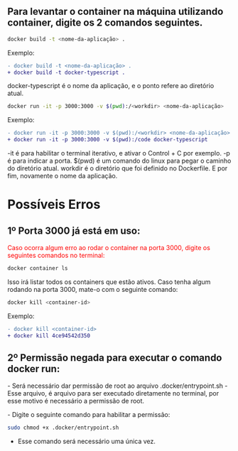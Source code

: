 ## Para levantar o container na máquina utilizando container, digite os 2 comandos seguintes.

```sh
docker build -t <nome-da-aplicação> .
```

Exemplo:

```diff
- docker build -t <nome-da-aplicação> .
+ docker build -t docker-typescript .
```

<span>docker-typescript é o nome da aplicação, e o ponto refere ao diretório atual.</span>

```sh
docker run -it -p 3000:3000 -v $(pwd):/<workdir> <nome-da-aplicação>
```

Exemplo:

```diff
- docker run -it -p 3000:3000 -v $(pwd):/<workdir> <nome-da-aplicação>
+ docker run -it -p 3000:3000 -v $(pwd):/code docker-typescript
```

<span>-it é para habilitar o terminal iterativo, e ativar o Control + C por exemplo.</span>
<span>-p é para indicar a porta.</span>
<span>$(pwd) é um comando do linux para pegar o caminho do diretório atual.</span>
<span>workdir é o diretório que foi definido no Dockerfile.</span>
<span>E por fim, novamente o nome da aplicação.</span>

# Possíveis Erros

## 1º Porta 3000 já está em uso:

<span style="color: red">Caso ocorra algum erro ao rodar o container na porta 3000, digite os seguintes comandos no terminal:
</span>

```sh
docker container ls
```

<span>Isso irá listar todos os containers que estão ativos.</span>
<span>Caso tenha algum rodando na porta 3000, mate-o com o seguinte comando:</span>

```sh
docker kill <container-id>
```

Exemplo:

```diff
- docker kill <container-id>
+ docker kill 4ce94542d350
```

## 2º Permissão negada para executar o comando docker run:

<span>- Será necessário dar permissão de root ao arquivo .docker/entrypoint.sh</span>
<span>- Esse arquivo, é arquivo para ser executado diretamente no terminal, por esse motivo é necessário a permissão de root.</span>

<span>- Digite o seguinte comando para habilitar a permissão:</span>

```sh
sudo chmod +x .docker/entrypoint.sh
```

- Esse comando será necessário uma única vez.
